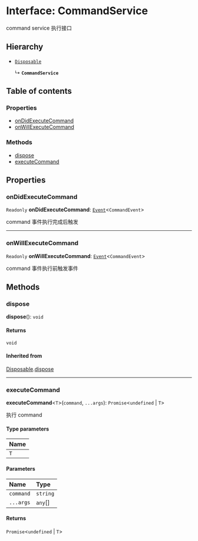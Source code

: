 # Interface: CommandService

command service 执行接口

## Hierarchy

* [`Disposable`](/en/auto-docs/editor/interfaces/Disposable-1.md)

  ↳ **`CommandService`**

## Table of contents

### Properties

* [onDidExecuteCommand](/en/auto-docs/editor/interfaces/CommandService.md#ondidexecutecommand)
* [onWillExecuteCommand](/en/auto-docs/editor/interfaces/CommandService.md#onwillexecutecommand)

### Methods

* [dispose](/en/auto-docs/editor/interfaces/CommandService.md#dispose)
* [executeCommand](/en/auto-docs/editor/interfaces/CommandService.md#executecommand)

## Properties

### onDidExecuteCommand

`Readonly` **onDidExecuteCommand**: [`Event`](/en/auto-docs/editor/interfaces/Event-1.md)<`CommandEvent`>

command 事件执行完成后触发

***

### onWillExecuteCommand

`Readonly` **onWillExecuteCommand**: [`Event`](/en/auto-docs/editor/interfaces/Event-1.md)<`CommandEvent`>

command 事件执行前触发事件

## Methods

### dispose

**dispose**(): `void`

#### Returns

`void`

#### Inherited from

[Disposable](/en/auto-docs/editor/interfaces/Disposable-1.md).[dispose](/en/auto-docs/editor/interfaces/Disposable-1.md#dispose)

***

### executeCommand

**executeCommand**<`T`>(`command`, `...args`): `Promise`<`undefined` | `T`>

执行 command

#### Type parameters

| Name |
| :------ |
| `T` |

#### Parameters

| Name | Type |
| :------ | :------ |
| `command` | `string` |
| `...args` | `any`\[] |

#### Returns

`Promise`<`undefined` | `T`>
